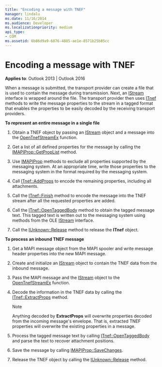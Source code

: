 ```yaml
---
title: "Encoding a message with TNEF"
manager: lindalu
ms.date: 11/16/2014
ms.audience: Developer
ms.localizationpriority: medium
api_type:
- COM
ms.assetid: 6b86d9a9-6876-4885-ae1e-8571b25b85cc
---
```


# Encoding a message with TNEF

**Applies to**: Outlook 2013 | Outlook 2016 
  
When a message is submitted, the transport provider can create a file that is used to contain the message during transmission. Next, an [IStream](https://msdn.microsoft.com/library/aa380034%28VS.85%29.aspx) interface is wrapped around the file. The transport provider then uses [ITnef](itnefiunknown.md) methods to write the message properties to the stream in a tagged format that enables the properties to be easily decoded by the receiving transport providers. 
  
**To represent an entire message in a single file**
  
1. Obtain a TNEF object by passing an [IStream](https://msdn.microsoft.com/library/aa380034%28VS.85%29.aspx) object and a message into the [OpenTnefStreamEx](opentnefstreamex.md) function. 
    
2. Get a list of all defined properties for the message by calling the [IMAPIProp::GetPropList](imapiprop-getproplist.md) method. 
    
3. Use [IMAPIProp](imapipropiunknown.md) methods to exclude all properties supported by the messaging system. At an appropriate time, write those properties to the messaging system in the format required by the messaging system. 
    
4. Call [ITnef::AddProps](itnef-addprops.md) to encode the remaining properties, including all attachments. 
    
5. Call the [ITnef::Finish](itnef-finish.md) method to encode the message into the TNEF stream after all the requested properties are added. 
    
6. Call the [ITnef::OpenTaggedBody](itnef-opentaggedbody.md) method to obtain the tagged message text. This tagged text is written out to the messaging system using methods from the OLE [IStream](https://msdn.microsoft.com/library/aa380034%28VS.85%29.aspx) interface. 
    
7. Call the [IUnknown::Release](https://msdn.microsoft.com/library/ms682317%28VS.85%29.aspx) method to release the **ITnef** object. 
    
**To process an inbound TNEF message**
  
1. Get a MAPI message object from the MAPI spooler and write message header properties into the new MAPI message.
    
2. Create and initialize an [IStream](https://msdn.microsoft.com/library/aa380034%28VS.85%29.aspx) object to contain the TNEF data from the inbound message. 
    
3. Pass the MAPI message and the [IStream](https://msdn.microsoft.com/library/aa380034%28VS.85%29.aspx) object to the [OpenTnefStreamEx](opentnefstreamex.md) function. 
    
4. Decode the information in the TNEF data by calling the [ITnef::ExtractProps](itnef-extractprops.md) method. 
    
   > [!NOTE]
   > Anything decoded by **ExtractProps** will overwrite properties decoded from the incoming message's envelope. That is, extracted TNEF properties will overwrite the existing properties in a message. 
  
5. Process the tagged message text by calling [ITnef::OpenTaggedBody](itnef-opentaggedbody.md) and parse the text to recover attachment positions. 
    
6. Save the message by calling [IMAPIProp::SaveChanges](imapiprop-savechanges.md).
    
7. Release the TNEF object by calling the [IUnknown::Release](https://msdn.microsoft.com/library/ms682317%28VS.85%29.aspx) method. 
    


